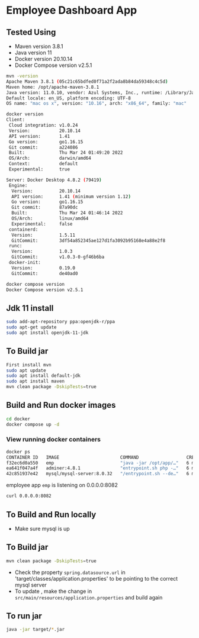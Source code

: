 # Employee Dashboard App

## Tested Using
- Maven version 3.8.1
- Java version 11
- Docker version 20.10.14
- Docker Compose version v2.5.1
```bash
mvn -version
Apache Maven 3.8.1 (05c21c65bdfed0f71a2f2ada8b84da59348c4c5d)
Maven home: /opt/apache-maven-3.8.1
Java version: 11.0.10, vendor: Azul Systems, Inc., runtime: /Library/Java/JavaVirtualMachines/zulu-sa-11.0.10.jdk/Contents/Home
Default locale: en_US, platform encoding: UTF-8
OS name: "mac os x", version: "10.16", arch: "x86_64", family: "mac"

docker version 
Client:
 Cloud integration: v1.0.24
 Version:           20.10.14
 API version:       1.41
 Go version:        go1.16.15
 Git commit:        a224086
 Built:             Thu Mar 24 01:49:20 2022
 OS/Arch:           darwin/amd64
 Context:           default
 Experimental:      true

Server: Docker Desktop 4.8.2 (79419)
 Engine:
  Version:          20.10.14
  API version:      1.41 (minimum version 1.12)
  Go version:       go1.16.15
  Git commit:       87a90dc
  Built:            Thu Mar 24 01:46:14 2022
  OS/Arch:          linux/amd64
  Experimental:     false
 containerd:
  Version:          1.5.11
  GitCommit:        3df54a852345ae127d1fa3092b95168e4a88e2f8
 runc:
  Version:          1.0.3
  GitCommit:        v1.0.3-0-gf46b6ba
 docker-init:
  Version:          0.19.0
  GitCommit:        de40ad0

docker compose version 
Docker Compose version v2.5.1
```
## Jdk 11 install
```bash
sudo add-apt-repository ppa:openjdk-r/ppa
sudo apt-get update
sudo apt install openjdk-11-jdk
```

## To Build jar
```bash
First install mvn
sudo apt update
sudo apt install default-jdk
sudo apt install maven
mvn clean package -DskipTests=true
```

## Build and Run docker images
```bash
cd docker
docker compose up -d
```

### View running docker containers
```bash
docker ps
CONTAINER ID   IMAGE                       COMMAND                  CREATED         STATUS                   PORTS                                               NAMES
f32ec6d0a550   emp                         "java -jar /opt/app/…"   6 minutes ago   Up 6 minutes             0.0.0.0:8082->8080/tcp                              emp
ea641f047a4f   adminer:4.8.1               "entrypoint.sh php -…"   6 minutes ago   Up 6 minutes             0.0.0.0:8081->8080/tcp                              adminer
42c851937e42   mysql/mysql-server:8.0.32   "/entrypoint.sh --de…"   6 minutes ago   Up 6 minutes (healthy)   3307/tcp, 33060-33061/tcp, 0.0.0.0:3307->3306/tcp   mysqldb
```


employee app `emp` is listening on 0.0.0.0:8082
```bash
curl 0.0.0.0:8082
```


## To Build and Run locally

- Make sure mysql is up

## To Build jar
```bash
mvn clean package -DskipTests=true
```

- Check the property `spring.datasource.url` in 'target/classes/application.properties' to be pointing to the correct mysql server
- To update , make the change in `src/main/resources/application.properties` and build again

## To run jar
```bash
java -jar target/*.jar
```
